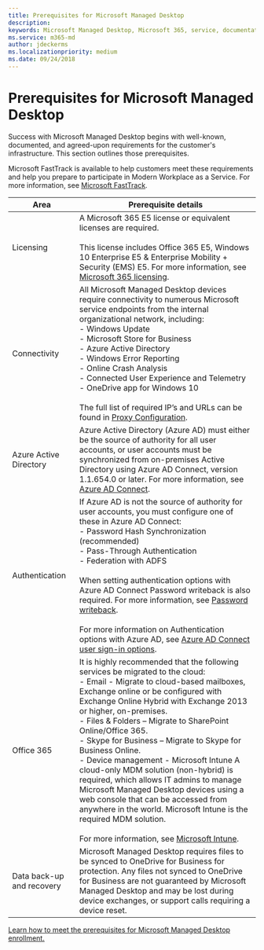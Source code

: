 ```yaml
---
title: Prerequisites for Microsoft Managed Desktop
description:  
keywords: Microsoft Managed Desktop, Microsoft 365, service, documentation
ms.service: m365-md
author: jdeckerms
ms.localizationpriority: medium
ms.date: 09/24/2018
---
```


# Prerequisites for Microsoft Managed Desktop

<!--This topic is the target for a "Learn more" link in the Admin Portal (aka.ms/prereq-azure); do not delete.-->
<!--from Prerequisites -->

Success with Microsoft Managed Desktop begins with well-known, documented, and agreed-upon requirements for the customer's infrastructure. This section outlines those prerequisites. 

Microsoft FastTrack is available to help customers meet these requirements and help you prepare to participate in Modern Workplace as a Service. For more information, see [Microsoft FastTrack](https://fasttrack.microsoft.com/about). 

Area | Prerequisite details
--- | ---
Licensing | A Microsoft 365 E5 license or equivalent licenses are required.<br><br>This license includes Office 365 E5, Windows 10 Enterprise E5 & Enterprise Mobility + Security (EMS) E5. For more information, see [Microsoft 365 licensing](https://www.microsoft.com/Licensing/product-licensing/microsoft-365-enterprise.aspx).
Connectivity |	All Microsoft Managed Desktop devices require connectivity to numerous Microsoft service endpoints  from the internal organizational network, including:<br>- Windows Update<br>- Microsoft Store for Business<br>- Azure Active Directory<br>- Windows Error Reporting<br>- Online Crash Analysis<br>- Connected User Experience and Telemetry<br>- OneDrive app for Windows 10<br><br>The full list of required IP’s and URLs can be found in [Proxy Configuration](../get-ready/network.md). 
Azure Active Directory |	Azure Active Directory (Azure AD) must either be the source of authority for all user accounts, or user accounts must be synchronized from on-premises Active Directory using Azure AD Connect, version 1.1.654.0 or later. For more information, see [Azure AD Connect](https://docs.microsoft.com/azure/active-directory/connect/active-directory-aadconnect).
Authentication |	If Azure AD is not the source of authority for user accounts, you must configure one of these in Azure AD Connect:<br>- Password Hash Synchronization (recommended)<br>- Pass-Through Authentication<br>- Federation with ADFS<br><br>When setting authentication options with Azure AD Connect Password writeback is also required. For more information, see [Password writeback](https://docs.microsoft.com/azure/active-directory/authentication/howto-sspr-writeback). <br><br>For more information on Authentication options with Azure AD, see [Azure AD Connect user sign-in options](https://docs.microsoft.com/azure/active-directory/connect/active-directory-aadconnect-user-signin).
Office 365 |	It is highly recommended that the following services be migrated to the cloud:<br>- Email - Migrate to cloud-based mailboxes, Exchange online or be configured with Exchange Online Hybrid with Exchange 2013 or higher, on-premises.<br>- Files & Folders – Migrate to SharePoint Online/Office 365.<br>- Skype for Business  – Migrate to Skype for Business Online.<br>- Device management - Microsoft Intune	A cloud-only MDM solution (non-hybrid) is required, which allows IT admins to manage Microsoft Managed Desktop devices using a web console that can be accessed from anywhere in the world. Microsoft Intune is the required MDM solution.<br><br>For more information, see [Microsoft Intune](https://www.microsoft.com/cloud-platform/microsoft-intune). 
Data back-up and recovery |	Microsoft Managed Desktop requires files to be synced to OneDrive for Business for protection. Any files not synced to OneDrive for Business are not guaranteed by Microsoft Managed Desktop and may be lost during device exchanges, or support calls requiring a device reset.  

[Learn how to meet the prerequisites for Microsoft Managed Desktop enrollment.](../get-ready/index.md)